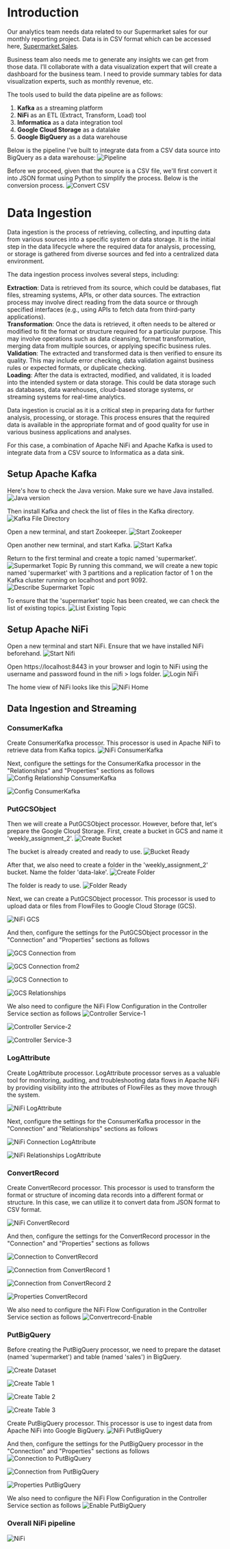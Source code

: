 # Introduction
Our analytics team needs data related to our Supermarket sales for our monthly reporting project. Data is in CSV format which can be accessed here, [Supermarket Sales](https://www.kaggle.com/datasets/aungpyaeap/supermarket-sales). 

Business team also needs me to generate any insights we can get from those data. I’ll collaborate with a data visualization expert that will create a dashboard for the business team. I need to provide summary tables for data visualization experts, such as monthly revenue, etc.

The tools used to build the data pipeline are as follows:

1. **Kafka** as a streaming platform
2. **NiFi** as an ETL (Extract, Transform, Load) tool
3. **Informatica** as a data integration tool
4. **Google Cloud Storage** as a datalake
5. **Google BigQuery** as a data warehouse


Below is the pipeline I've built to integrate data from a CSV data source into BigQuery as a data warehouse:
![Pipeline](https://github.com/aisyahputami/supermarket-sales/blob/main/weekly_assignment-2-pipeline.png)

Before we proceed, given that the source is a CSV file, we'll first convert it into JSON format using Python to simplify the process. Below is the conversion process.
![Convert CSV](https://github.com/aisyahputami/supermarket-sales/blob/main/ingestion-streaming/convert-csv-to-json.png)

# Data Ingestion
Data ingestion is the process of retrieving, collecting, and inputting data from various sources into a specific system or data storage. It is the initial step in the data lifecycle where the required data for analysis, processing, or storage is gathered from diverse sources and fed into a centralized data environment.

The data ingestion process involves several steps, including:

**Extraction**: Data is retrieved from its source, which could be databases, flat files, streaming systems, APIs, or other data sources. The extraction process may involve direct reading from the data source or through specified interfaces (e.g., using APIs to fetch data from third-party applications).<br>
**Transformation**: Once the data is retrieved, it often needs to be altered or modified to fit the format or structure required for a particular purpose. This may involve operations such as data cleansing, format transformation, merging data from multiple sources, or applying specific business rules.<br>
**Validation**: The extracted and transformed data is then verified to ensure its quality. This may include error checking, data validation against business rules or expected formats, or duplicate checking.<br>
**Loading**: After the data is extracted, modified, and validated, it is loaded into the intended system or data storage. This could be data storage such as databases, data warehouses, cloud-based storage systems, or streaming systems for real-time analytics.

Data ingestion is crucial as it is a critical step in preparing data for further analysis, processing, or storage. This process ensures that the required data is available in the appropriate format and of good quality for use in various business applications and analyses.

For this case, a combination of Apache NiFi and Apache Kafka is used to integrate data from a CSV source to Informatica as a data sink.

## Setup Apache Kafka
Here's how to check the Java version. Make sure we have Java installed.
![Java version](https://github.com/aisyahputami/supermarket-sales/blob/main/kafka-setup/java-version.png)

Then install Kafka and check the list of files in the Kafka directory.
![Kafka File Directory](https://github.com/aisyahputami/supermarket-sales/blob/main/kafka-setup/kafka-file-directory.png)

Open a new terminal, and start Zookeeper.
![Start Zookeeper](https://github.com/aisyahputami/supermarket-sales/blob/main/kafka-setup/start-zookeeper.png)

Open another new terminal, and start Kafka.
![Start Kafka](https://github.com/aisyahputami/supermarket-sales/blob/main/kafka-setup/start-kafka.png)

Return to the first terminal and create a topic named 'supermarket'.
![Supermarket Topic](https://github.com/aisyahputami/supermarket-sales/blob/main/kafka-setup/create-supermarket-topic.png)
By running this command, we will create a new topic named 'supermarket' with 3 partitions and a replication factor of 1 on the Kafka cluster running on localhost and port 9092.
![Describe Supermarket Topic](https://github.com/aisyahputami/supermarket-sales/blob/main/kafka-setup/describe-topic-supermarket.png)

To ensure that the 'supermarket' topic has been created, we can check the list of existing topics.
![List Existing Topic](https://github.com/aisyahputami/supermarket-sales/blob/main/kafka-setup/list-existing-topic.png)

## Setup Apache NiFi
Open a new terminal and start NiFi. Ensure that we have installed NiFi beforehand.
![Start Nifi](https://github.com/aisyahputami/supermarket-sales/blob/main/nifi-setup/start-nifi.png)

Open https://localhost:8443 in your browser and login to NiFi using the username and password found in the nifi > logs folder.
![Login NiFi](https://github.com/aisyahputami/supermarket-sales/blob/main/nifi-setup/login-nifi.png)

The home view of NiFi looks like this
![NiFi Home](https://github.com/aisyahputami/supermarket-sales/blob/main/nifi-setup/home-nifi.png)



## Data Ingestion and Streaming
### ConsumerKafka
Create ConsumerKafka processor. This processor is used in Apache NiFi to retrieve data from Kafka topics.
![NiFi ConsumerKafka](https://github.com/aisyahputami/supermarket-sales/blob/main/ingestion-streaming/consumer-kafka.png)

Next, configure the settings for the ConsumerKafka processor in the "Relationships" and "Properties" sections as follows
![Config Relationship ConsumerKafka](https://github.com/aisyahputami/supermarket-sales/blob/main/ingestion-streaming/config-consumer-kafka-relationship.png)

![Config ConsumerKafka](https://github.com/aisyahputami/supermarket-sales/blob/main/ingestion-streaming/config-consumer-kafka-properties.png)

### PutGCSObject
Then we will create a PutGCSObject processor. However, before that, let's prepare the Google Cloud Storage. First, create a bucket in GCS and name it 'weekly_assignment_2'.
![Create Bucket](https://github.com/aisyahputami/supermarket-sales/blob/main/gcs/create-bucket.png)

The bucket is already created and ready to use.
![Bucket Ready](https://github.com/aisyahputami/supermarket-sales/blob/main/gcs/bucket-ready.png)

After that, we also need to create a folder in the 'weekly_assignment_2' bucket. Name the folder 'data-lake'.
![Create Folder](https://github.com/aisyahputami/supermarket-sales/blob/main/gcs/create-data-lake.png)

The folder is ready to use.
![Folder Ready](https://github.com/aisyahputami/supermarket-sales/blob/main/gcs/data-lake-ready.png)

Next, we can create a PutGCSObject processor. This processor is used to upload data or files from FlowFiles to Google Cloud Storage (GCS).

![NiFi GCS](https://github.com/aisyahputami/supermarket-sales/blob/main/ingestion-streaming/put-gcs.png)

And then, configure the settings for the PutGCSObject processor in the "Connection" and "Properties" sections as follows

![GCS Connection from](https://github.com/aisyahputami/supermarket-sales/blob/main/ingestion-streaming/config-connection-from-gcs1.png)

![GCS Connection from2](https://github.com/aisyahputami/supermarket-sales/blob/main/ingestion-streaming/config-connection-from-gcs2.png)

![GCS Connection to](https://github.com/aisyahputami/supermarket-sales/blob/main/ingestion-streaming/config-put-gcs-connection-from.png)

![GCS Relationships](https://github.com/aisyahputami/supermarket-sales/blob/main/ingestion-streaming/config-put-gcs-properties.png)

We also need to configure the NiFi Flow Configuration in the Controller Service section as follows
![Controller Service-1](https://github.com/aisyahputami/supermarket-sales/blob/main/ingestion-streaming/config-put-gcs-credentials-controller.png)

![Controller Service-2](https://github.com/aisyahputami/supermarket-sales/blob/main/ingestion-streaming/config-put-gcs-credentials-controller-2.png)

![Controller Service-3](https://github.com/aisyahputami/supermarket-sales/blob/main/ingestion-streaming/config-put-gcs-enable-controller.png)

### LogAttribute
Create LogAttribute processor. LogAttribute processor serves as a valuable tool for monitoring, auditing, and troubleshooting data flows in Apache NiFi by providing visibility into the attributes of FlowFiles as they move through the system.

![NiFi LogAttribute](https://github.com/aisyahputami/supermarket-sales/blob/main/ingestion-streaming/logattribute-processor.png)

Next, configure the settings for the ConsumerKafka processor in the "Connection" and "Relationships" sections as follows

![NiFi Connection LogAttribute](https://github.com/aisyahputami/supermarket-sales/blob/main/ingestion-streaming/put-gcs-to-logattribute.png)

![NiFi Relationships LogAttribute](https://github.com/aisyahputami/supermarket-sales/blob/main/ingestion-streaming/config-logattribute-relationship.png)


### ConvertRecord
Create ConvertRecord processor. This processor is used to transform the format or structure of incoming data records into a different format or structure. In this case, we can utilize it to convert data from JSON format to CSV format.

![NiFi ConvertRecord](https://github.com/aisyahputami/supermarket-sales/blob/main/ingestion-streaming/create-convert-record.png)

And then, configure the settings for the ConvertRecord processor in the "Connection" and "Properties" sections as follows

![Connection to ConvertRecord](https://github.com/aisyahputami/supermarket-sales/blob/main/ingestion-streaming/put-gcs-to-convertrecord.png)

![Connection from ConvertRecord 1](https://github.com/aisyahputami/supermarket-sales/blob/main/ingestion-streaming/convertrecord-to-bq.png)

![Connection from ConvertRecord 2](https://github.com/aisyahputami/supermarket-sales/blob/main/ingestion-streaming/convertrecord-to-logattribute.png)

![Properties ConvertRecord](https://github.com/aisyahputami/supermarket-sales/blob/main/ingestion-streaming/config-ConvertRecord-properties.png)

We also need to configure the NiFi Flow Configuration in the Controller Service section as follows
![Convertrecord-Enable](https://github.com/aisyahputami/supermarket-sales/blob/main/ingestion-streaming/enable-controller-service-convertrecord.png)

### PutBigQuery

Before creating the PutBigQuery processor, we need to prepare the dataset (named 'supermarket') and table (named 'sales') in BigQuery.

![Create Dataset](https://github.com/aisyahputami/supermarket-sales/blob/main/ingestion-streaming/create-dataset-in-bq.png)

![Create Table 1](https://github.com/aisyahputami/supermarket-sales/blob/main/ingestion-streaming/create-table-1.png)

![Create Table 2](https://github.com/aisyahputami/supermarket-sales/blob/main/ingestion-streaming/create-table-2.png)

![Create Table 3](https://github.com/aisyahputami/supermarket-sales/blob/main/ingestion-streaming/create-table-3.png)

Create PutBigQuery processor. This processor is use to ingest data from Apache NiFi into Google BigQuery.
![NiFi PutBigQuery](https://github.com/aisyahputami/supermarket-sales/blob/main/ingestion-streaming/create-put-big-query.png)

And then, configure the settings for the PutBigQuery processor in the "Connection" and "Properties" sections as follows
![Connection to PutBigQuery](https://github.com/aisyahputami/supermarket-sales/blob/main/ingestion-streaming/config-to-bq.png)

![Connection from PutBigQuery](https://github.com/aisyahputami/supermarket-sales/blob/main/ingestion-streaming/config-from-put-bq-to.png)

![Properties PutBigQuery](https://github.com/aisyahputami/supermarket-sales/blob/main/ingestion-streaming/config-put-bigquery-properties.png)

We also need to configure the NiFi Flow Configuration in the Controller Service section as follows
![Enable PutBigQuery](https://github.com/aisyahputami/supermarket-sales/blob/main/ingestion-streaming/enable-put-bigquery.png)

### Overall NiFi pipeline
![NiFi](https://github.com/aisyahputami/supermarket-sales/blob/main/ingestion-streaming/NiFi%20pipeline.png)

